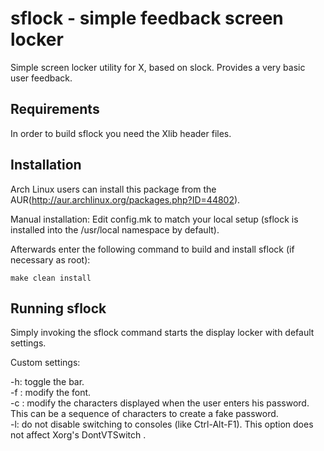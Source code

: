 sflock - simple feedback screen locker
============================

Simple screen locker utility for X, based on
slock. Provides a very basic user feedback.


Requirements
------------

In order to build sflock you need the Xlib header files.


Installation
------------

Arch Linux users can install this package from the AUR(http://aur.archlinux.org/packages.php?ID=44802).

Manual installation:
Edit config.mk to match your local setup (sflock is installed into
the /usr/local namespace by default).

Afterwards enter the following command to build and install sflock
(if necessary as root):

    make clean install


Running sflock
-------------

Simply invoking the sflock command starts the display locker with default
settings.

Custom settings:

-h: toggle the bar.  
-f <font description>: modify the font.  
-c <password characters>: modify the characters displayed when the user enters his password. This can be a sequence of characters to create a fake password.  
-l: do not disable switching to consoles (like Ctrl-Alt-F1). This option does not affect Xorg's DontVTSwitch .  

